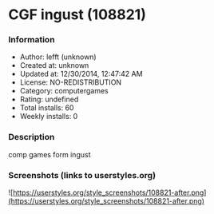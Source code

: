 # CGF ingust (108821)

### Information
- Author: lefft (unknown)
- Created at: unknown
- Updated at: 12/30/2014, 12:47:42 AM
- License: NO-REDISTRIBUTION
- Category: computergames
- Rating: undefined
- Total installs: 60
- Weekly installs: 0


### Description
comp games form ingust


### Screenshots (links to userstyles.org)
![https://userstyles.org/style_screenshots/108821-after.png](https://userstyles.org/style_screenshots/108821-after.png)


